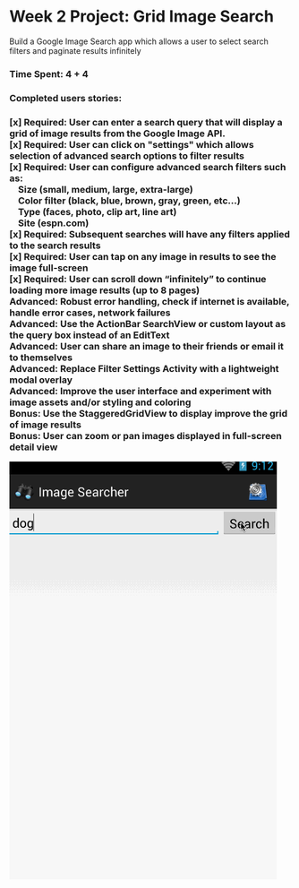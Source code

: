 <h1> Week 2 Project: Grid Image Search </h1>

Build a Google Image Search app which allows a user to select search filters and paginate results infinitely

<h3>Time Spent: 4 + 4</h3>

<h3>Completed users stories:<h3>

[x] Required: User can enter a search query that will display a grid of image results from the Google Image API.<br>
[x] Required: User can click on "settings" which allows selection of advanced search options to filter results<br>
[x] Required: User can configure advanced search filters such as:<br>
&nbsp;&nbsp;&nbsp;&nbsp;Size (small, medium, large, extra-large)<br>
&nbsp;&nbsp;&nbsp;&nbsp;Color filter (black, blue, brown, gray, green, etc...)<br>
&nbsp;&nbsp;&nbsp;&nbsp;Type (faces, photo, clip art, line art)<br>
&nbsp;&nbsp;&nbsp;&nbsp;Site (espn.com)<br>
[x] Required: Subsequent searches will have any filters applied to the search results<br>
[x] Required: User can tap on any image in results to see the image full-screen<br>
[x] Required: User can scroll down “infinitely” to continue loading more image results (up to 8 pages)<br>
Advanced: Robust error handling, check if internet is available, handle error cases, network failures<br>
Advanced: Use the ActionBar SearchView or custom layout as the query box instead of an EditText<br>
Advanced: User can share an image to their friends or email it to themselves<br>
Advanced: Replace Filter Settings Activity with a lightweight modal overlay<br>
Advanced: Improve the user interface and experiment with image assets and/or styling and coloring<br>
Bonus: Use the StaggeredGridView to display improve the grid of image results<br>
Bonus: User can zoom or pan images displayed in full-screen detail view<br>

![Alt text](https://github.com/cassiomo/MyImageSearcher/blob/master/imagesearch.gif "imagesearch.gif")
